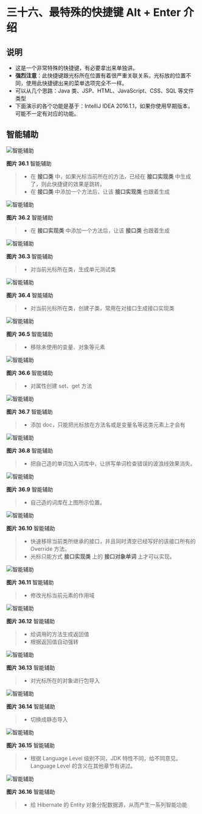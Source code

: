 # 三十六、最特殊的快捷键 Alt + Enter 介绍

## 说明

*   这是一个非常特殊的快捷键，有必要拿出来单独讲。
*   **强烈注意**：此快捷键跟光标所在位置有着很严重关联关系，光标放的位置不同，使用此快捷键出来的菜单选项完全不一样。
*   可以从几个思路：Java 类、JSP、HTML、JavaScript、CSS、SQL 等文件类型
*   下面演示的各个功能是基于：IntelliJ IDEA 2016.1.1，如果你使用早期版本，可能不一定有对应的功能。

## 智能辅助

![智能辅助](img/hotkey-alt-enter-introduce-1.gif)

**图片 36.1** 智能辅助

> *   在 **接口类** 中，如果光标当前所在的方法，已经在 **接口实现类** 中生成了，则此快捷键的效果是跳转。
> *   在 **接口类** 中添加一个方法后，让该 **接口实现类** 也跟着生成

![智能辅助](img/hotkey-alt-enter-introduce-2.gif)

**图片 36.2** 智能辅助

> *   在 **接口实现类** 中添加一个方法后，让该 **接口类** 也跟着生成

![智能辅助](img/hotkey-alt-enter-introduce-3.gif)

**图片 36.3** 智能辅助

> *   对当前光标所在类，生成单元测试类

![智能辅助](img/hotkey-alt-enter-introduce-4.gif)

**图片 36.4** 智能辅助

> *   对当前光标所在类，创建子类，常用在对接口生成接口实现类

![智能辅助](img/hotkey-alt-enter-introduce-5.gif)

**图片 36.5** 智能辅助

> *   移除未使用的变量、对象等元素

![智能辅助](img/hotkey-alt-enter-introduce-6.gif)

**图片 36.6** 智能辅助

> *   对属性创建 set、get 方法

![智能辅助](img/hotkey-alt-enter-introduce-7.gif)

**图片 36.7** 智能辅助

> *   添加 doc，只能把光标放在方法名或是变量名等这类元素上才会有

![智能辅助](img/hotkey-alt-enter-introduce-8.gif)

**图片 36.8** 智能辅助

> *   把自己造的单词加入词库中，让拼写单词检查错误的波浪线效果消失。

![智能辅助](img/hotkey-alt-enter-introduce-9.jpg)

**图片 36.9** 智能辅助

> *   自己造的词库在上图所示位置。

![智能辅助](img/hotkey-alt-enter-introduce-10.gif)

**图片 36.10** 智能辅助

> *   快速移除当前类所继承的接口，并且同时清空已经写好的该接口所有的 Override 方法。
> *   光标只能方式 **接口实现类** 上的 **接口对象单词** 上才可以实现。

![智能辅助](img/hotkey-alt-enter-introduce-11.gif)

**图片 36.11** 智能辅助

> *   修改光标当前元素的作用域

![智能辅助](img/hotkey-alt-enter-introduce-12.gif)

**图片 36.12** 智能辅助

> *   给调用的方法生成返回值
> *   根据返回值自动强转

![智能辅助](img/hotkey-alt-enter-introduce-13.gif)

**图片 36.13** 智能辅助

> *   对光标所在的对象进行包导入

![智能辅助](img/hotkey-alt-enter-introduce-14.gif)

**图片 36.14** 智能辅助

> *   切换成静态导入

![智能辅助](img/hotkey-alt-enter-introduce-15.gif)

**图片 36.15** 智能辅助

> *   根据 Language Level 级别不同，JDK 特性不同，给不同意见。Language Level 的含义在其他章节有讲过。

![智能辅助](img/hotkey-alt-enter-introduce-16.gif)

**图片 36.16** 智能辅助

> *   给 Hibernate 的 Entity 对象分配数据源，从而产生一系列智能功能